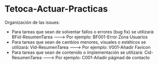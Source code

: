 # Tetoca-Actuar-Practicas
Organización de las issues:
* Para tareas que sean de solventar fallos o errores (bug fix) se utilizará: BFid-ResumenTarea ---> Por ejemplo: BF001-Error Zona Usuarios
* Para tareas que sean de cambios menores, visuales o estéticos se utilizará: Vid-ResumenTarea ---> Por ejemplo: V001-Añadir Favicon
* Para tareas que sean de contenido o implementación se utilizará: Cid-ResumenTarea ---> Por ejemplo: C001-Añadir páginad de contacto

